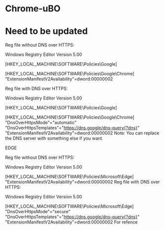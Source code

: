 # Chrome-uBO
# Need to be updated
Reg file without DNS over HTTPS:

Windows Registry Editor Version 5.00

[HKEY_LOCAL_MACHINE\SOFTWARE\Policies\Google]

[HKEY_LOCAL_MACHINE\SOFTWARE\Policies\Google\Chrome]
"ExtensionManifestV2Availability"=dword:00000002

Reg file with DNS over HTTPS:

Windows Registry Editor Version 5.00

[HKEY_LOCAL_MACHINE\SOFTWARE\Policies\Google]

[HKEY_LOCAL_MACHINE\SOFTWARE\Policies\Google\Chrome]
"DnsOverHttpsMode"="automatic"
"DnsOverHttpsTemplates"="https://dns.google/dns-query{?dns}"
"ExtensionManifestV2Availability"=dword:00000002
Note: You can replace the DNS server with something else if you want.

EDGE

Reg file without DNS over HTTPS:

Windows Registry Editor Version 5.00

[HKEY_LOCAL_MACHINE\SOFTWARE\Policies\Microsoft\Edge]
"ExtensionManifestV2Availability"=dword:00000002
Reg file with DNS over HTTPS:

Windows Registry Editor Version 5.00

[HKEY_LOCAL_MACHINE\SOFTWARE\Policies\Microsoft\Edge]
"DnsOverHttpsMode"="secure"
"DnsOverHttpsTemplates"="https://dns.google/dns-query{?dns}"
"ExtensionManifestV2Availability"=dword:00000002
For refence
